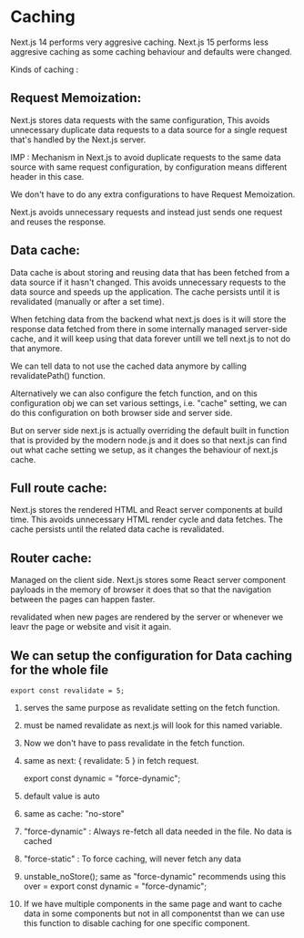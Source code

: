 # Caching

Next.js 14 performs very aggresive caching.
Next.js 15 performs less aggresive caching as some caching behaviour and defaults were changed.

Kinds of caching :

## Request Memoization:

Next.js stores data requests with the same configuration, This avoids unnecessary duplicate data requests to a data source for a single request that's handled by the Next.js server.

IMP : Mechanism in Next.js to avoid duplicate requests to the same data source with same request configuration, by configuration means different header in this case.

We don't have to do any extra configurations to have Request Memoization.

Next.js avoids unnecessary requests and instead just sends one request and reuses the response.

## Data cache:

Data cache is about storing and reusing data that has been fetched from a data source if it hasn't changed.
This avoids unnecessary requests to the data source and speeds up the application.
The cache persists until it is revalidated (manually or after a set time).

When fetching data from the backend what next.js does is it will store the response data fetched from there in some internally managed server-side cache, and it will keep using that data forever untill we tell next.js to not do that anymore.

We can tell data to not use the cached data anymore by calling revalidatePath() function.

Alternatively we can also configure the fetch function, and on this configuration obj we can set various settings, i.e. "cache" setting, we can do this configuration on both browser side and server side.

But on server side next.js is actually overriding the default built in function that is provided by the modern node.js and it does so that next.js can find out what cache setting we setup, as it changes the behaviour of next.js cache.

## Full route cache:

Next.js stores the rendered HTML and React server components at build time.
This avoids unnecessary HTML render cycle and data fetches.
The cache persists until the related data cache is revalidated.

## Router cache:

Managed on the client side.
Next.js stores some React server component payloads in the memory of browser it does that so that the navigation between the pages can happen faster.

revalidated when new pages are rendered by the server or whenever we leavr the page or website and visit it again.

## We can setup the configuration for Data caching for the whole file

    export const revalidate = 5;

1.  serves the same purpose as revalidate setting on the fetch function.
2.  must be named revalidate as next.js will look for this named variable.
3.  Now we don't have to pass revalidate in the fetch function.
4.  same as next: { revalidate: 5 } in fetch request.

    export const dynamic = "force-dynamic";

5.  default value is auto
6.  same as cache: "no-store"
7.  "force-dynamic" : Always re-fetch all data needed in the file. No data is cached
8.  "force-static" : To force caching, will never fetch any data
9.  unstable_noStore(); same as "force-dynamic" recommends using this over = export const dynamic = "force-dynamic";
10. If we have multiple components in the same page and want to cache data in some components but not in all componentst than we can use this function to disable caching for one specific component.
